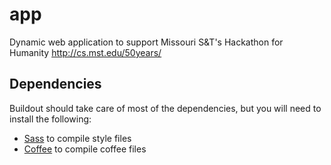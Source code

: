 # app

Dynamic web application to support Missouri S&amp;T's Hackathon for
Humanity http://cs.mst.edu/50years/

## Dependencies

Buildout should take care of most of the dependencies, but you will
need to install the following:

* [Sass](http://sass-lang.com/) to compile style files
* [Coffee](http://coffeescript.org/) to compile coffee files
